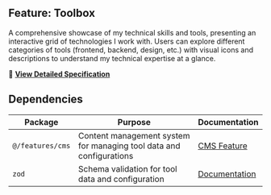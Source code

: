 ## Feature: Toolbox

A comprehensive showcase of my technical skills and tools, presenting an interactive grid of technologies I work with. Users can explore different categories of tools (frontend, backend, design, etc.) with visual icons and descriptions to understand my technical expertise at a glance.

📖 **[View Detailed Specification](./__docs__/SPEC.md)**

## Dependencies

| Package | Purpose | Documentation |
|---------|---------|---------------|
| `@/features/cms` | Content management system for managing tool data and configurations | [CMS Feature](../cms/README.md) |
| `zod` | Schema validation for tool data and configuration | [Documentation](https://zod.dev) |
